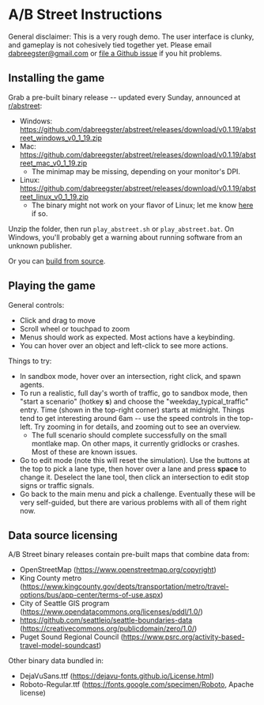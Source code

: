 # A/B Street Instructions

General disclaimer: This is a very rough demo. The user interface is clunky, and
gameplay is not cohesively tied together yet. Please email
<dabreegster@gmail.com> or
[file a Github issue](https://github.com/dabreegster/abstreet/issues/) if you
hit problems.

## Installing the game

Grab a pre-built binary release -- updated every Sunday, announced at
[r/abstreet](http://old.reddit.com/r/abstreet):

- Windows:
  https://github.com/dabreegster/abstreet/releases/download/v0.1.19/abstreet_windows_v0_1_19.zip
- Mac:
  https://github.com/dabreegster/abstreet/releases/download/v0.1.19/abstreet_mac_v0_1_19.zip
  - The minimap may be missing, depending on your monitor's DPI.
- Linux:
  https://github.com/dabreegster/abstreet/releases/download/v0.1.19/abstreet_linux_v0_1_19.zip
  - The binary might not work on your flavor of Linux; let me know
    [here](https://github.com/dabreegster/abstreet/issues/17) if so.

Unzip the folder, then run `play_abstreet.sh` or `play_abstreet.bat`. On
Windows, you'll probably get a warning about running software from an unknown
publisher.

Or you can [build from source](/docs/dev.md).

## Playing the game

General controls:

- Click and drag to move
- Scroll wheel or touchpad to zoom
- Menus should work as expected. Most actions have a keybinding.
- You can hover over an object and left-click to see more actions.

Things to try:

- In sandbox mode, hover over an intersection, right click, and spawn agents.
- To run a realistic, full day's worth of traffic, go to sandbox mode, then
  "start a scenario" (hotkey **s**) and choose the "weekday_typical_traffic"
  entry. Time (shown in the top-right corner) starts at midnight. Things tend to
  get interesting around 6am -- use the speed controls in the top-left. Try
  zooming in for details, and zooming out to see an overview.
  - The full scenario should complete successfully on the small montlake map. On
    other maps, it currently gridlocks or crashes. Most of these are known
    issues.
- Go to edit mode (note this will reset the simulation). Use the buttons at the
  top to pick a lane type, then hover over a lane and press **space** to change
  it. Deselect the lane tool, then click an intersection to edit stop signs or
  traffic signals.
- Go back to the main menu and pick a challenge. Eventually these will be very
  self-guided, but there are various problems with all of them right now.

## Data source licensing

A/B Street binary releases contain pre-built maps that combine data from:

- OpenStreetMap (https://www.openstreetmap.org/copyright)
- King County metro
  (https://www.kingcounty.gov/depts/transportation/metro/travel-options/bus/app-center/terms-of-use.aspx)
- City of Seattle GIS program
  (https://www.opendatacommons.org/licenses/pddl/1.0/)
- https://github.com/seattleio/seattle-boundaries-data
  (https://creativecommons.org/publicdomain/zero/1.0/)
- Puget Sound Regional Council
  (https://www.psrc.org/activity-based-travel-model-soundcast)

Other binary data bundled in:

- DejaVuSans.ttf (https://dejavu-fonts.github.io/License.html)
- Roboto-Regular.ttf (https://fonts.google.com/specimen/Roboto, Apache license)
